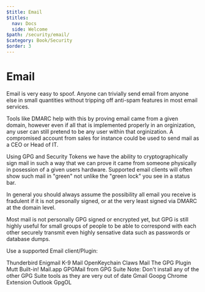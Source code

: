```yaml
---
$title: Email
$titles:
  nav: Docs
  side: Welcome
$path: /security/email/
$category: Book/Security
$order: 3
---
```


# Email

Email is very easy to spoof. Anyone can trivially send email from anyone else in small quantities without tripping off anti-spam features in most email services.

Tools like DMARC help with this by proving email came from a given domain, however even if all that is implemented properly in an orginization, any user can still pretend to be any user within that orginization. A compromised account from sales for instance could be used to send mail as a CEO or Head of IT.

Using GPG and Security Tokens we have the ability to cryptographically sign mail in such a way that we can prove it came from someone physically in posession of a given users hardware. Supported email clients will often show such mail in "green" not unlike the "green lock" you see in a status bar.

In general you should always assume the possibility all email you receive is fradulent if it is not pesonally signed, or at the very least signed via DMARC at the domain level.

Most mail is not personally GPG signed or encrypted yet, but GPG is still highly useful for small groups of people to be able to correspond with each other securely transmit even highly sensative data such as passwords or database dumps.

Use a supported Email client/Plugin:

Thunderbird
Enigmail
K-9 Mail
OpenKeychain
Claws Mail
The GPG Plugin
Mutt
Built-in!
Mail.app
GPGMail from GPG Suite
Note: Don't install any of the other GPG Suite tools as they are very out of date
Gmail
Goopg Chrome Extension
Outlook
GpgOL

